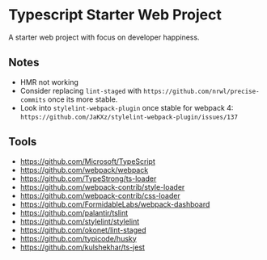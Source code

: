 # Typescript Starter Web Project

A starter web project with focus on developer happiness.

## Notes

* HMR not working
* Consider replacing `lint-staged` with `https://github.com/nrwl/precise-commits` once its more stable.
* Look into `stylelint-webpack-plugin` once stable for webpack 4:
  `https://github.com/JaKXz/stylelint-webpack-plugin/issues/137`

## Tools

* https://github.com/Microsoft/TypeScript
* https://github.com/webpack/webpack
* https://github.com/TypeStrong/ts-loader
* https://github.com/webpack-contrib/style-loader
* https://github.com/webpack-contrib/css-loader
* https://github.com/FormidableLabs/webpack-dashboard
* https://github.com/palantir/tslint
* https://github.com/stylelint/stylelint
* https://github.com/okonet/lint-staged
* https://github.com/typicode/husky
* https://github.com/kulshekhar/ts-jest
